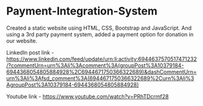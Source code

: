 # Payment-Integration-System

Created a static website using HTML, CSS, Bootstrap and JavaScript. And using a 3rd party payment system, added a payment option for donation in our website.




LinkedIn post link - https://www.linkedin.com/feed/update/urn:li:activity:6944637570517471232/?commentUrn=urn%3Ali%3Acomment%3A(groupPost%3A10379184-6944368054805884928%2C6944671750366322689)&dashCommentUrn=urn%3Ali%3Afsd_comment%3A(6944671750366322689%2Curn%3Ali%3AgroupPost%3A10379184-6944368054805884928)

Youtube link - https://www.youtube.com/watch?v=PRhTDcrmf28
